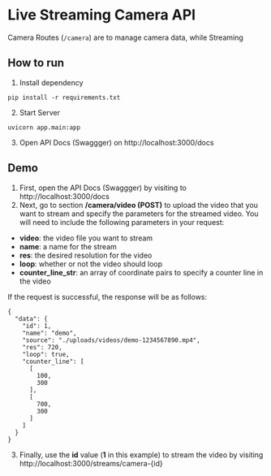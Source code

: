 # Live Streaming Camera API

Camera Routes (`/camera`) are to manage camera data,
while Streaming


## How to run
1. Install dependency
```
pip install -r requirements.txt
```

2. Start Server
```
uvicorn app.main:app
```

3. Open API Docs (Swaggger) on http://localhost:3000/docs

## Demo
1. First, open the API Docs (Swaggger) by visiting to http://localhost:3000/docs
2. Next, go to section **/camera/video (POST)** to upload the video that you want to stream and specify the parameters for the streamed video. You will need to include the following parameters in your request:

- **video**: the video file you want to stream
- **name**: a name for the stream
- **res**: the desired resolution for the video
- **loop**: whether or not the video should loop
- **counter_line_str**: an array of coordinate pairs to specify a counter line in the video

If the request is successful, the response will be as follows:

```
{
  "data": {
    "id": 1,
    "name": "demo",
    "source": "./uploads/videos/demo-1234567890.mp4",
    "res": 720,
    "loop": true,
    "counter_line": [
      [
        100,
        300
      ],
      [
        700,
        300
      ]
    ]
  }
}
```
3. Finally, use the **id** value (**1** in this example) to stream the video by visiting  http://localhost:3000/streams/camera-{id}

<!-- ### Docker
1. Build image
```
docker build -t streaming .
```

1. Start container
```
docker run -p 3000:3000 streaming
``` -->
